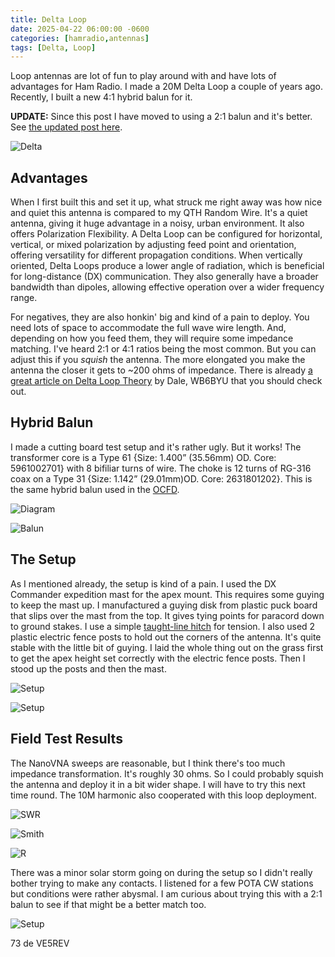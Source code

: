 ```yaml
---
title: Delta Loop
date: 2025-04-22 06:00:00 -0600
categories: [hamradio,antennas]
tags: [Delta, Loop]
---
```


Loop antennas are lot of fun to play around with and have lots of advantages for Ham Radio. I made a 20M Delta Loop a couple of years ago. Recently, I built a new 4:1 hybrid balun for it.

**UPDATE:** Since this post I have moved to using a 2:1 balun and it's better. See [the updated post here](https://jrschultz.github.io/VE5REV/posts/DLoopRevisited/).

![Delta](/assets/DeltaLoop/DeltaLoop.webp)

## Advantages

When I first built this and set it up, what struck me right away was how nice and quiet this antenna is compared to my QTH Random Wire. It's a quiet antenna, giving it huge advantage in a noisy, urban environment. It also offers Polarization Flexibility. A Delta Loop can be configured for horizontal, vertical, or mixed polarization by adjusting feed point and orientation, offering versatility for different propagation conditions. When vertically oriented, Delta Loops produce a lower angle of radiation, which is beneficial for long-distance (DX) communication. They also generally have a broader bandwidth than dipoles, allowing effective operation over a wider frequency range.

For negatives, they are also honkin' big and kind of a pain to deploy. You need lots of space to accommodate the full wave wire length. And, depending on how you feed them, they will require some impedance matching. I've heard 2:1 or 4:1 ratios being the most common. But you can adjust this if you *squish* the antenna. The more elongated you make the antenna the closer it gets to ~200 ohms of impedance. There is already [a great article on Delta Loop Theory](https://practicalantennas.com/theory/loop/full-wave/) by Dale, WB6BYU that you should check out.

## Hybrid Balun

I made a cutting board test setup and it's rather ugly. But it works! The transformer core is a Type 61 {Size: 1.400” (35.56mm) OD. Core: 5961002701} with 8 bifiliar turns of wire. The choke is 12 turns of RG-316 coax on a Type 31 {Size: 1.142” (29.01mm)OD. Core: 2631801202}. This is the same hybrid balun used in the [OCFD](https://jrschultz.github.io/VE5REV/posts/ROCFD-Consolidated/). 

![Diagram](/assets/ROCFDCon/ROCFD2-Diagram.webp)

![Balun](/assets/DeltaLoop/DeltaLoop-Balun.webp)

## The Setup

As I mentioned already, the setup is kind of a pain. I used the DX Commander expedition mast for the apex mount. This requires some guying to keep the mast up. I manufactured a guying disk from plastic puck board that slips over the mast from the top. It gives tying points for paracord down to ground stakes. I use a simple [taught-line hitch](https://youtu.be/69wcDwD6gNU?si=a84ReL61fiqjMfko) for tension. I also used 2 plastic electric fence posts to hold out the corners of the antenna. It's quite stable with the little bit of guying. I laid the whole thing out on the grass first to get the apex height set correctly with the electric fence posts. Then I stood up the posts and then the mast. 

![Setup](/assets/DeltaLoop/DeltaLoop01.webp)

![Setup](/assets/DeltaLoop/DeltaLoop02.webp)

## Field Test Results

The NanoVNA sweeps are reasonable, but I think there's too much impedance transformation. It's roughly 30 ohms. So I could probably squish the antenna and deploy it in a bit wider shape. I will have to try this next time round. The 10M harmonic also cooperated with this loop deployment.

![SWR](/assets/DeltaLoop/DELTA-SWR.webp)

![Smith](/assets/DeltaLoop/DELTA-SMITH.webp)

![R](/assets/DeltaLoop/DELTA-R.webp)

There was a minor solar storm going on during the setup so I didn't really bother trying to make any contacts. I listened for a few POTA CW stations but conditions were rather abysmal. I am curious about trying this with a 2:1 balun to see if that might be a better match too. 

![Setup](/assets/DeltaLoop/DeltaLoop03.webp)

73 de VE5REV



